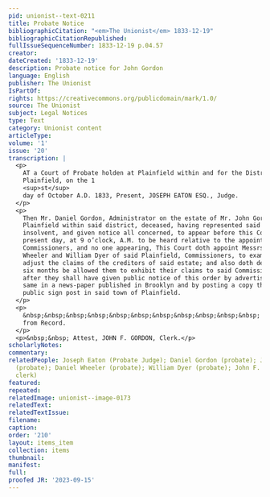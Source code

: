 ```yaml
---
pid: unionist--text-0211
title: Probate Notice
bibliographicCitation: "<em>The Unionist</em> 1833-12-19"
bibliographicCitationRepublished: 
fullIssueSequenceNumber: 1833-12-19 p.04.57
creator: 
dateCreated: '1833-12-19'
description: Probate notice for John Gordon
language: English
publisher: The Unionist
IsPartOf: 
rights: https://creativecommons.org/publicdomain/mark/1.0/
source: The Unionist
subject: Legal Notices
type: Text
category: Unionist content
articleType: 
volume: '1'
issue: '20'
transcription: |
  <p>
    AT a Court of Probate holden at Plainfield within and for the District of
    Plainfield, on the 1
    <sup>st</sup>
    day of October A.D. 1833, Present, JOSEPH EATON ESQ., Judge.
  </p>
  <p>
    Then Mr. Daniel Gordon, Administrator on the estate of Mr. John Gordon late of
    Plainfield within said district, deceased, having represented said estate
    insolvent, and given notice all concerned, to appear before this Court the
    present day, at 9 o’clock, A.M. to be heard relative to the appointment of
    Commissioners, and no one appearing, This Court doth appoint Messrs. Daniel
    Wheeler and William Dyer of said Plainfield, Commissioners, to examine and
    adjust the claims of the creditors of said estate; and also doth decree, that
    six months be allowed them to exhibit their claims to said Commissioners,
    after they shall have given public notice of this order by advertising the
    same in a news-paper published in Brooklyn and by posting a copy thereof on a
    public sign post in said town of Plainfield.
  </p>
  <p>
    &nbsp;&nbsp;&nbsp;&nbsp;&nbsp;&nbsp;&nbsp;&nbsp;&nbsp;&nbsp;&nbsp; Certified
    from Record.
  </p>
  <p>&nbsp;&nbsp; Attest, JOHN F. GORDON, Clerk.</p>
scholarlyNotes: 
commentary: 
relatedPeople: Joseph Eaton (Probate Judge); Daniel Gordon (probate); John Gordon
  (probate); Daniel Wheeler (probate); William Dyer (probate); John F. Gordon (probate
  clerk)
featured: 
repeated: 
relatedImage: unionist--image-0173
relatedText: 
relatedTextIssue: 
filename: 
caption: 
order: '210'
layout: items_item
collection: items
thumbnail: 
manifest: 
full: 
proofed JR: '2023-09-15'
---
```

